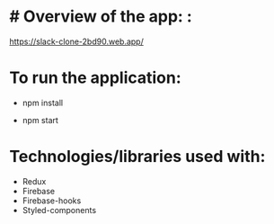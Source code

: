 # # Overview of the app: :
https://slack-clone-2bd90.web.app/

# To run the application:
- npm install

- npm start

# Technologies/libraries used with:
- Redux
- Firebase
- Firebase-hooks
- Styled-components

